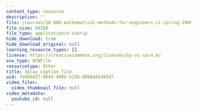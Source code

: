 ```yaml
---
content_type: resource
description: ''
file: /courses/18-086-mathematical-methods-for-engineers-ii-spring-2006/fe84642f0094408b515889b0d42d45d7_ByGXz_uHEdM.srt
file_size: 56260
file_type: application/x-subrip
hide_download: true
hide_download_original: null
learning_resource_types: []
license: https://creativecommons.org/licenses/by-nc-sa/4.0/
ocw_type: OCWFile
resourcetype: Other
title: 3play caption file
uid: fe84642f-0094-408b-5158-89b0d42d45d7
video_files:
  video_thumbnail_file: null
video_metadata:
  youtube_id: null
---
```

